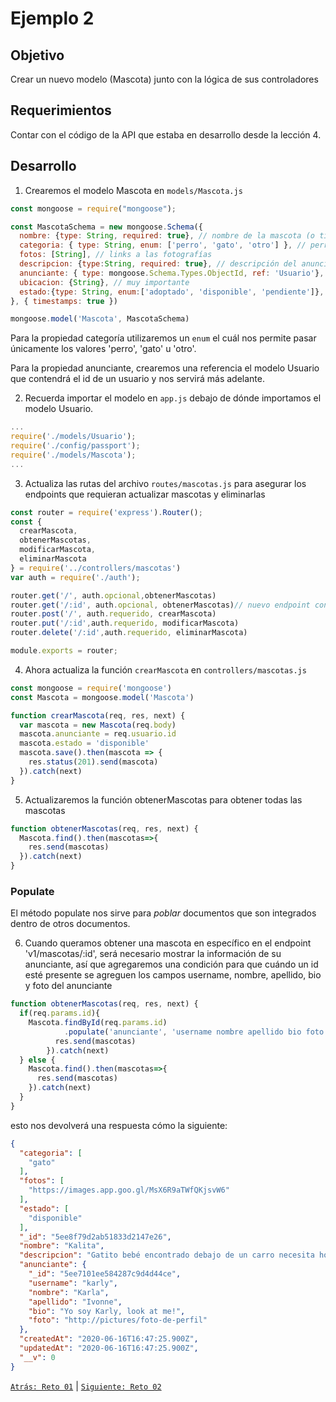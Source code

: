 # Ejemplo 2

## Objetivo

Crear un nuevo modelo (Mascota) junto con la lógica de sus controladores

## Requerimientos

Contar con el código de la API que estaba en desarrollo desde la lección 4.

## Desarrollo

1. Crearemos el modelo Mascota en `models/Mascota.js` 

```jsx
const mongoose = require("mongoose");

const MascotaSchema = new mongoose.Schema({
  nombre: {type: String, required: true}, // nombre de la mascota (o titulo del anuncio)
  categoria: { type: String, enum: ['perro', 'gato', 'otro'] }, // perro | gato | otro
  fotos: [String], // links a las fotografías
  descripcion: {type:String, required: true}, // descripción del anuncio
  anunciante: { type: mongoose.Schema.Types.ObjectId, ref: 'Usuario'}, // contacto con la persona que anuncia al animalito
  ubicacion: {String}, // muy importante
  estado:{type: String, enum:['adoptado', 'disponible', 'pendiente']},
}, { timestamps: true })

mongoose.model('Mascota', MascotaSchema)
```

Para la propiedad categoría utilizaremos un `enum` el cuál nos permite pasar únicamente los valores 'perro', 'gato' u 'otro'.

Para la propiedad anunciante, crearemos una referencia el modelo Usuario que contendrá el id de un usuario y nos servirá más adelante.

2. Recuerda importar el modelo en `app.js` debajo de dónde importamos el modelo Usuario.


```jsx
...
require('./models/Usuario');
require('./config/passport');
require('./models/Mascota');
...
```

3. Actualiza las rutas del archivo `routes/mascotas.js` para asegurar los endpoints que requieran actualizar mascotas y eliminarlas

```jsx
const router = require('express').Router();
const {
  crearMascota,
  obtenerMascotas,
  modificarMascota,
  eliminarMascota
} = require('../controllers/mascotas')
var auth = require('./auth');

router.get('/', auth.opcional,obtenerMascotas)
router.get('/:id', auth.opcional, obtenerMascotas)// nuevo endpoint con todos los detalles de mascota
router.post('/', auth.requerido, crearMascota)
router.put('/:id',auth.requerido, modificarMascota)
router.delete('/:id',auth.requerido, eliminarMascota)

module.exports = router;
```

4. Ahora actualiza la función `crearMascota` en `controllers/mascotas.js`

```jsx
const mongoose = require('mongoose')
const Mascota = mongoose.model('Mascota')

function crearMascota(req, res, next) {
  var mascota = new Mascota(req.body)
  mascota.anunciante = req.usuario.id
  mascota.estado = 'disponible'
  mascota.save().then(mascota => {
    res.status(201).send(mascota)
  }).catch(next)
}

```

5. Actualizaremos la función obtenerMascotas para obtener todas las mascotas

```jsx
function obtenerMascotas(req, res, next) {
  Mascota.find().then(mascotas=>{
    res.send(mascotas)
  }).catch(next)
}
```

### Populate

El método populate nos sirve para *poblar* documentos que son integrados dentro de otros documentos.

6. Cuando queramos obtener una mascota en específico en el endpoint 'v1/mascotas/:id', será necesario mostrar la información de su anunciante, así que agregaremos una condición para que cuándo un id esté presente se agreguen los campos username, nombre, apellido, bio y foto del anunciante

```jsx
function obtenerMascotas(req, res, next) {
  if(req.params.id){
    Mascota.findById(req.params.id)
			.populate('anunciante', 'username nombre apellido bio foto').then(mascotas => {
	      res.send(mascotas)
	    }).catch(next)
  } else {
    Mascota.find().then(mascotas=>{
      res.send(mascotas)
    }).catch(next)
  }
}
```

esto nos devolverá una respuesta cómo la siguiente:

```json
{
  "categoria": [
    "gato"
  ],
  "fotos": [
    "https://images.app.goo.gl/MsX6R9aTWfQKjsvW6"
  ],
  "estado": [
    "disponible"
  ],
  "_id": "5ee8f79d2ab51833d2147e26",
  "nombre": "Kalita",
  "descripcion": "Gatito bebé encontrado debajo de un carro necesita hogar",
  "anunciante": {
    "_id": "5ee7101ee584287c9d4d44ce",
    "username": "karly",
    "nombre": "Karla",
    "apellido": "Ivonne",
    "bio": "Yo soy Karly, look at me!",
    "foto": "http://pictures/foto-de-perfil"
  },
  "createdAt": "2020-06-16T16:47:25.900Z",
  "updatedAt": "2020-06-16T16:47:25.900Z",
  "__v": 0
}
```

[`Atrás: Reto 01`](https://github.com/beduExpert/A2-Backend-Fundamentals-2020/tree/master/Sesion-07/Reto-01) | [`Siguiente: Reto 02`](https://github.com/beduExpert/A2-Backend-Fundamentals-2020/tree/master/Sesion-07/Reto-02)

